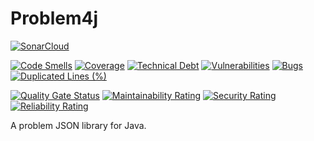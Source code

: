 # Problem4j

[![SonarCloud](https://github.com/grupo-de-sempre/problem4j/actions/workflows/build.yaml/badge.svg)](https://github.com/grupo-de-sempre/problem4j/actions/workflows/build.yaml)


[![Code Smells](https://sonarcloud.io/api/project_badges/measure?project=grupo-de-sempre_problem4j&metric=code_smells)](https://sonarcloud.io/summary/new_code?id=grupo-de-sempre_problem4j)
[![Coverage](https://sonarcloud.io/api/project_badges/measure?project=grupo-de-sempre_problem4j&metric=coverage)](https://sonarcloud.io/summary/new_code?id=grupo-de-sempre_problem4j)
[![Technical Debt](https://sonarcloud.io/api/project_badges/measure?project=grupo-de-sempre_problem4j&metric=sqale_index)](https://sonarcloud.io/summary/new_code?id=grupo-de-sempre_problem4j)
[![Vulnerabilities](https://sonarcloud.io/api/project_badges/measure?project=grupo-de-sempre_problem4j&metric=vulnerabilities)](https://sonarcloud.io/summary/new_code?id=grupo-de-sempre_problem4j)
[![Bugs](https://sonarcloud.io/api/project_badges/measure?project=grupo-de-sempre_problem4j&metric=bugs)](https://sonarcloud.io/summary/new_code?id=grupo-de-sempre_problem4j)
[![Duplicated Lines (%)](https://sonarcloud.io/api/project_badges/measure?project=grupo-de-sempre_problem4j&metric=duplicated_lines_density)](https://sonarcloud.io/summary/new_code?id=grupo-de-sempre_problem4j)


[![Quality Gate Status](https://sonarcloud.io/api/project_badges/measure?project=grupo-de-sempre_problem4j&metric=alert_status)](https://sonarcloud.io/summary/new_code?id=grupo-de-sempre_problem4j)
[![Maintainability Rating](https://sonarcloud.io/api/project_badges/measure?project=grupo-de-sempre_problem4j&metric=sqale_rating)](https://sonarcloud.io/summary/new_code?id=grupo-de-sempre_problem4j)
[![Security Rating](https://sonarcloud.io/api/project_badges/measure?project=grupo-de-sempre_problem4j&metric=security_rating)](https://sonarcloud.io/summary/new_code?id=grupo-de-sempre_problem4j)
[![Reliability Rating](https://sonarcloud.io/api/project_badges/measure?project=grupo-de-sempre_problem4j&metric=reliability_rating)](https://sonarcloud.io/summary/new_code?id=grupo-de-sempre_problem4j)


A problem JSON library for Java.
